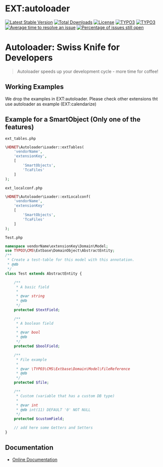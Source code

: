 # EXT:autoloader

[![Latest Stable Version](https://poser.pugx.org/lochmueller/autoloader/v/stable)](https://packagist.org/packages/lochmueller/autoloader)
[![Total Downloads](https://poser.pugx.org/lochmueller/autoloader/downloads)](https://packagist.org/packages/lochmueller/autoloader)
[![License](https://poser.pugx.org/lochmueller/autoloader/license)](https://packagist.org/packages/lochmueller/autoloader)
[![TYPO3](https://img.shields.io/badge/TYPO3-9-orange.svg)](https://typo3.org/)
[![TYPO3](https://img.shields.io/badge/TYPO3-10-orange.svg)](https://typo3.org/)
[![Average time to resolve an issue](http://isitmaintained.com/badge/resolution/lochmueller/autoloader.svg)](http://isitmaintained.com/project/lochmueller/autoloader "Average time to resolve an issue")
[![Percentage of issues still open](http://isitmaintained.com/badge/open/lochmueller/autoloader.svg)](http://isitmaintained.com/project/lochmueller/autoloader "Percentage of issues still open")

Autoloader: Swiss Knife for Developers
======================================

> Autoloader speeds up your development cycle - more time for coffee!

Working Examples
------
We drop the examples in EXT:autoloader.
Please check other extensions tht use autoloader as example (EXT:calendarize)

Example for a SmartObject (Only one of the features)
------

`ext_tables.php`
```php
\HDNET\Autoloader\Loader::extTables(
    'vendorName',
    'extensionKey',
    [
    	'SmartObjects',
    	'TcaFiles'
    ]
);
```

`ext_localconf.php`
```php
\HDNET\Autoloader\Loader::extLocalconf(
	'vendorName',
	'extensionKey'
	[
		'SmartObjects',
		'TcaFiles'
	]
);
```

`Test.php`
```php
namespace vendorName\extensionKey\Domain\Model;
use TYPO3\CMS\Extbase\DomainObject\AbstractEntity;
/**
 * Create a test-table for this model with this annotation.
 * @db
 */
class Test extends AbstractEntity {

	/**
	 * A basic field
	 *
	 * @var string
	 * @db
	 */
	protected $textField;

	/**
	 * A boolean field
	 *
	 * @var bool
	 * @db
	 */
	protected $boolField;

	/**
	 * File example
	 *
	 * @var \TYPO3\CMS\Extbase\Domain\Model\FileReference
	 * @db
	 */
	protected $file;

	/**
	 * Custom (variable that has a custom DB type)
	 *
	 * @var int
	 * @db int(11) DEFAULT '0' NOT NULL
	 */
	protected $customField;

	// add here some Getters and Setters
}
```


Documentation
-------------
* [Online Documentation](http://docs.typo3.org/typo3cms/extensions/autoloader/)
